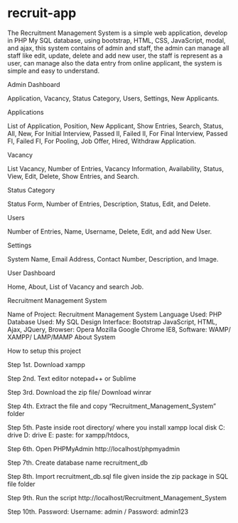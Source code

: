 ﻿# recruit-app
The Recruitment Management System is a simple web application, develop in PHP My SQL database, using bootstrap, HTML, CSS, JavaScript, modal, and ajax, this system contains of admin and staff, the admin can manage all staff like edit, update, delete and add new user, the staff is represent as a user, can manage also the data entry from online applicant, the system is simple and easy to understand.

Admin Dashboard

Application, Vacancy, Status Category, Users, Settings, New Applicants.

Applications

List of Application, Position, New Applicant, Show Entries, Search, Status, All, New, For Initial Interview, Passed II, Failed II, For Final Interview, Passed FI, Failed FI, For Pooling, Job Offer, Hired, Withdraw Application.

Vacancy

List Vacancy, Number of Entries, Vacancy Information, Availability, Status, View, Edit, Delete, Show Entries, and Search.

Status Category

Status Form, Number of Entries, Description, Status, Edit, and Delete.

Users

Number of Entries, Name, Username, Delete, Edit, and add New User.

Settings

System Name, Email Address, Contact Number, Description, and Image.

User Dashboard

Home, About, List of Vacancy and search Job.

 

Recruitment Management System

Name of Project:     Recruitment Management System
Language Used:      PHP
Database Used:      My SQL
Design Interface:    Bootstrap JavaScript, HTML, Ajax, JQuery,
Browser:                  Opera Mozilla Google Chrome IE8,
Software:                 WAMP/ XAMPP/ LAMP/MAMP
About System

 

How to setup this project

Step 1st. Download xampp

Step 2nd. Text editor notepad++ or Sublime

Step 3rd. Download the zip file/ Download winrar

Step 4th. Extract the file and copy “Recruitment_Management_System” folder

Step 5th. Paste inside root directory/ where you install xampp local disk C: drive D: drive E: paste: for xampp/htdocs,

Step 6th. Open PHPMyAdmin http://localhost/phpmyadmin

Step 7th. Create database name recruitment_db

Step 8th. Import recruitment_db.sql file given inside the zip package in SQL file folder

Step 9th. Run the script http://localhost/Recruitment_Management_System

Step 10th. Password: Username: admin / Password: admin123
